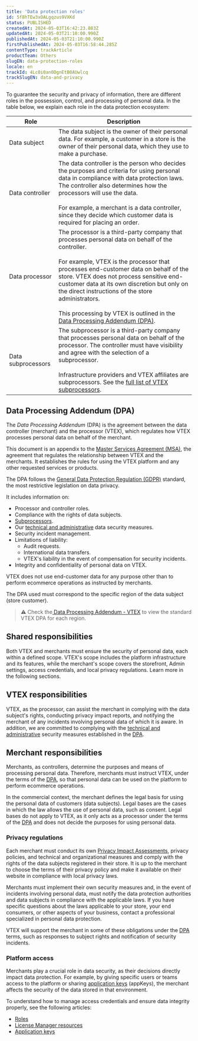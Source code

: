 ```yaml
---
title: 'Data protection roles'
id: 5f8hTEw3xOALgqzus9VXKd
status: PUBLISHED
createdAt: 2024-05-03T16:42:23.883Z
updatedAt: 2024-05-03T21:10:00.990Z
publishedAt: 2024-05-03T21:10:00.990Z
firstPublishedAt: 2024-05-03T16:58:44.285Z
contentType: trackArticle
productTeam: Others
slugEN: data-protection-roles
locale: en
trackId: 4Lc0i0an0DgnEtB0AUwlcq
trackSlugEN: data-and-privacy
---
```


To guarantee the security and privacy of information, there are different roles in the possession, control, and processing of personal data. In the table below, we explain each role in the data protection ecosystem:

| Role | Description |
|---|---|
| Data subject | The data subject is the owner of their personal data. For example, a customer in a store is the owner of their personal data, which they use to make a purchase. |
| Data controller | The data controller is the person who decides the purposes and criteria for using personal data in compliance with data protection laws. The controller also determines how the processors will use the data. <br><br> For example, a merchant is a data controller, since they decide which customer data is required for placing an order. |
| Data processor | The processor is a third-party company that processes personal data on behalf of the controller. <br><br> For example, VTEX is the processor that processes end-customer data on behalf of the store. VTEX does not process sensitive end-customer data at its own discretion but only on the direct instructions of the store administrators. <br><br> This processing by VTEX is outlined in the [Data Processing Addendum (DPA)](#data-processing-addendum-dpa). |
| Data subprocessors | The subprocessor is a third-party company that processes personal data on behalf of the processor. The controller must have visibility and agree with the selection of a subprocessor. <br><br> Infrastructure providers and VTEX affiliates are subprocessors. See the [full list of VTEX subprocessors](https://vtex.com/us-en/privacy-and-agreements/subprocessors/). |

## Data Processing Addendum (DPA)

The _Data Processing Addendum_ (DPA) is the agreement between the data controller (merchant) and the processor (VTEX), which regulates how VTEX processes personal data on behalf of the merchant.

This document is an appendix to the [Master Services Agreement (MSA)](https://vtex.com/us-en/privacy-and-agreements/agreements/), the agreement that regulates the relationship between VTEX and the merchants. It establishes the rules for using the VTEX platform and any other requested services or products.

The DPA follows the [General Data Protection Regulation (GDPR)](https://gdpr-info.eu/) standard, the most restrictive legislation on data privacy.

It includes information on:

* Processor and controller roles.
* Compliance with the rights of data subjects.
* [Subprocessors](https://vtex.com/us-en/privacy-and-agreements/subprocessors/).
* Our [technical and administrative](https://help.vtex.com/en/tracks/data-and-privacy--4Lc0i0an0DgnEtB0AUwlcq/7ANSqBP5DgOrVVyglo3Lbh) data security measures.
* Security incident management.
* Limitations of liability:
    * Audit requests.
    * International data transfers.
    * VTEX's liability in the event of compensation for security incidents.
* Integrity and confidentiality of personal data on VTEX.

VTEX does not use end-customer data for any purpose other than to perform ecommerce operations as instructed by merchants.

The DPA used must correspond to the specific region of the data subject (store customer).

>⚠️ Check the[ Data Processing Addendum - VTEX](https://vtex.com/us-en/privacy-and-agreements/data-processing-addendum/) to view the standard VTEX DPA for each region.

## Shared responsibilities

Both VTEX and merchants must ensure the security of personal data, each within a defined scope. VTEX's scope includes the platform infrastructure and its features, while the merchant's scope covers the storefront, Admin settings, access credentials, and local privacy regulations. Learn more in the following sections.

## VTEX responsibilities

VTEX, as the processor, can assist the merchant in complying with the data subject's rights, conducting privacy impact reports, and notifying the merchant of any incidents involving personal data of which it is aware. In addition, we are committed to complying with the [technical and administrative](https://help.vtex.com/en/tracks/data-and-privacy--4Lc0i0an0DgnEtB0AUwlcq/7ANSqBP5DgOrVVyglo3Lbh) security measures established in the [DPA](https://vtex.com/us-en/privacy-and-agreements/data-processing-addendum/).

## Merchant responsibilities

Merchants, as controllers, determine the purposes and means of processing personal data. Therefore, merchants must instruct VTEX, under the terms of the [DPA](https://vtex.com/us-en/privacy-and-agreements/data-processing-addendum/), so that personal data can be used on the platform to perform ecommerce operations.

In the commercial context, the merchant defines the legal basis for using the personal data of customers (data subjects). Legal bases are the cases in which the law allows the use of personal data, such as consent. Legal bases do not apply to VTEX, as it only acts as a processor under the terms of the [DPA](https://vtex.com/us-en/privacy-and-agreements/data-processing-addendum/) and does not decide the purposes for using personal data.

### Privacy regulations

Each merchant must conduct its own [Privacy Impact Assessments](https://gdpr-info.eu/issues/privacy-impact-assessment/), privacy policies, and technical and organizational measures and comply with the rights of the data subjects registered in their store. It is up to the merchant to choose the terms of their privacy policy and make it available on their website in compliance with local privacy laws.

Merchants must implement their own security measures and, in the event of incidents involving personal data, must notify the data protection authorities and data subjects in compliance with the applicable laws. If you have specific questions about the laws applicable to your store, your end consumers, or other aspects of your business, contact a professional specialized in personal data protection.

VTEX will support the merchant in some of these obligations under the [DPA](https://vtex.com/us-en/privacy-and-agreements/data-processing-addendum/) terms, such as responses to subject rights and notification of security incidents.

### Platform access

Merchants play a crucial role in data security, as their decisions directly impact data protection. For example, by giving specific users or teams access to the platform or sharing [application keys](https://help.vtex.com/en/tutorial/application-keys--2iffYzlvvz4BDMr6WGUtet) (appKeys), the merchant affects the security of the data stored in that environment.

To understand how to manage access credentials and ensure data integrity properly, see the following articles:

- [Roles](https://help.vtex.com/en/tutorial/roles--7HKK5Uau2H6wxE1rH5oRbc)
-	[License Manager resources](https://help.vtex.com/en/tutorial/license-manager-resources--3q6ztrC8YynQf6rdc6euk3)
- [Application keys](https://help.vtex.com/en/tutorial/application-keys--2iffYzlvvz4BDMr6WGUtet)
